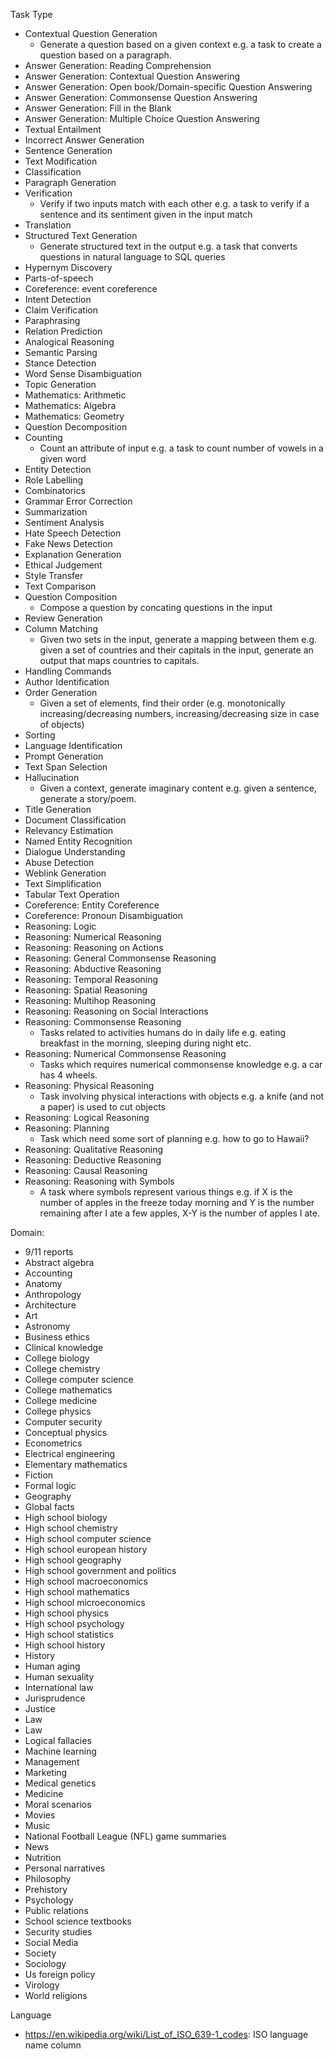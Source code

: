 Task Type
- Contextual Question Generation
   - Generate a question based on a given context e.g. a task to create a question based on a paragraph.
- Answer Generation: Reading Comprehension
- Answer Generation: Contextual Question Answering
- Answer Generation: Open book/Domain-specific Question Answering
- Answer Generation: Commonsense Question Answering
- Answer Generation: Fill in the Blank
- Answer Generation: Multiple Choice Question Answering
- Textual Entailment
- Incorrect Answer Generation
- Sentence Generation
- Text Modification
- Classification
- Paragraph Generation
- Verification 
   - Verify if two inputs match with each other e.g. a task to verify if a sentence and its sentiment given in the input match
- Translation
- Structured Text Generation
   - Generate structured text in the output e.g. a task that converts questions in natural language to SQL queries
- Hypernym Discovery
- Parts-of-speech
- Coreference: event coreference
- Intent Detection
- Claim Verification
- Paraphrasing
- Relation Prediction
- Analogical Reasoning
- Semantic Parsing
- Stance Detection
- Word Sense Disambiguation
- Topic Generation
- Mathematics: Arithmetic
- Mathematics: Algebra
- Mathematics: Geometry
- Question Decomposition
- Counting
   - Count an attribute of input e.g. a task to count number of vowels in a given word
- Entity Detection
- Role Labelling
- Combinatorics
- Grammar Error Correction
- Summarization
- Sentiment Analysis
- Hate Speech Detection
- Fake News Detection
- Explanation Generation
- Ethical Judgement
- Style Transfer
- Text Comparison
- Question Composition
   - Compose a question by concating questions in the input
- Review Generation
- Column Matching
   - Given two sets in the input, generate a mapping between them e.g. given a set of countries and their capitals in the input, generate an output that maps countries to capitals.
- Handling Commands
- Author Identification
- Order Generation
  - Given a set of elements, find their order (e.g. monotonically increasing/decreasing numbers, increasing/decreasing size in case of objects)
- Sorting
- Language Identification
- Prompt Generation
- Text Span Selection
- Hallucination
   - Given a context, generate imaginary content e.g. given a sentence, generate a story/poem.
- Title Generation
- Document Classification
- Relevancy Estimation
- Named Entity Recognition
- Dialogue Understanding
- Abuse Detection
- Weblink Generation
- Text Simplification
- Tabular Text Operation
- Coreference: Entity Coreference
- Coreference: Pronoun Disambiguation
- Reasoning: Logic
- Reasoning: Numerical Reasoning
- Reasoning: Reasoning on Actions
- Reasoning: General Commonsense Reasoning
- Reasoning: Abductive Reasoning
- Reasoning: Temporal Reasoning
- Reasoning: Spatial Reasoning
- Reasoning: Multihop Reasoning
- Reasoning: Reasoning on Social Interactions
- Reasoning: Commonsense Reasoning
   - Tasks related to activities humans do in daily life e.g. eating breakfast in the morning, sleeping during night etc.
- Reasoning: Numerical Commonsense Reasoning
   - Tasks which requires numerical commonsense knowledge e.g. a car has 4 wheels.
- Reasoning: Physical Reasoning
   - Task involving physical interactions with objects e.g. a knife (and not a paper) is used to cut objects
- Reasoning: Logical Reasoning
- Reasoning: Planning
   - Task which need some sort of planning e.g. how to go to Hawaii?
- Reasoning: Qualitative Reasoning
- Reasoning: Deductive Reasoning
- Reasoning: Causal Reasoning
- Reasoning: Reasoning with Symbols
   - A task where symbols represent various things e.g. if X is the number of apples in the freeze today morning and Y is the number remaining after I ate a few apples, X-Y is the number of apples I ate.

Domain:
* 9/11 reports
* Abstract algebra
* Accounting
* Anatomy
* Anthropology
* Architecture
* Art
* Astronomy
* Business ethics
* Clinical knowledge
* College biology
* College chemistry
* College computer science
* College mathematics
* College medicine
* College physics
* Computer security
* Conceptual physics
* Econometrics
* Electrical engineering
* Elementary mathematics
* Fiction
* Formal logic
* Geography
* Global facts
* High school biology
* High school chemistry
* High school computer science
* High school european history
* High school geography
* High school government and politics
* High school macroeconomics
* High school mathematics
* High school microeconomics
* High school physics
* High school psychology
* High school statistics
* High school history
* History
* Human aging
* Human sexuality
* International law
* Jurisprudence
* Justice
* Law
* Law
* Logical fallacies
* Machine learning
* Management
* Marketing
* Medical genetics
* Medicine
* Moral scenarios
* Movies
* Music
* National Football League (NFL) game summaries
* News
* Nutrition
* Personal narratives
* Philosophy
* Prehistory
* Psychology
* Public relations
* School science textbooks
* Security  studies
* Social Media
* Society
* Sociology
* Us foreign policy
* Virology
* World religions

Language
- https://en.wikipedia.org/wiki/List_of_ISO_639-1_codes: ISO language name column
